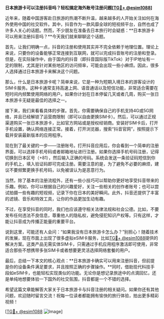 **日本旅游卡可以注册抖音吗？轻松搞定海外账号注册问题[[TG💪+ @esim1088](https://t.me/s/esim1088)]**

近年来，随着中国游客赴日旅游的热潮不断升温，越来越多的人开始关注如何在海外使用中国的社交软件。其中，抖音作为一款风靡全球的短视频平台，自然也成了许多人关心的话题。然而，不少朋友在准备去日本旅行时会疑惑：**日本旅游卡可以用来注册抖音吗？**今天我们就来聊聊这个话题。

首先，让我们明确一点，抖音的注册和使用其实并不完全依赖于地理位置。理论上来说，只要你的设备能够正常连接到互联网，就可以完成抖音账号的注册和登录。但是，在实际操作中，由于国内的抖音（即抖音国际版TikTok）对于IP地址有一定的限制，尤其是针对某些地区的访问频率，可能会出现一些小麻烦。因此，很多人选择通过日本旅游卡来解决这个问题。

那么，什么是日本旅游卡呢？简单来说，它是一种为短期入境日本的游客设计的SIM卡服务。这种卡通常支持高速上网、语音通话以及短信功能，非常适合需要在短时间内频繁使用网络的用户。如果你计划在日本停留几天或者几周，购买一张日本旅游卡无疑是最佳的选择之一。

接下来，我们来看看具体的步骤。首先，你需要确保自己的手机支持4G或5G网络，并且已经解锁了运营商限制（即可以自由更换SIM卡）。然后，可以通过正规渠道购买一张日本旅游卡，比如官方网站或是授权经销商。安装好SIM卡后，打开手机设置，确认网络连接正常。接着，打开浏览器，搜索“抖音官网”，按照提示下载并安装最新版本的应用程序。

现在到了最关键的一步——注册账号。打开抖音应用后，你会看到一个简单的注册界面，可以选择手机号码或者邮箱地址进行注册。如果你选择手机号码注册，记得切换到日本区号（+81），然后输入正确的号码。系统会发送一条验证码短信到你的手机上，填入验证码即可完成注册。需要注意的是，为了避免不必要的麻烦，建议不要频繁更换手机号码，以免被误认为是恶意行为。

当然，除了基本的注册流程外，还有一些小技巧可以帮助你更好地享受抖音带来的乐趣。例如，你可以根据自己的兴趣爱好，关注一些相关的创作者账号；也可以尝试拍摄一些有趣的短视频，记录下你在日本的美好瞬间。此外，抖音还提供了丰富的滤镜、音乐和特效工具，让你的作品更加生动有趣。

不过，在享受抖音的同时，我们也应该遵守相关法律法规和社会公德。比如，不要发布任何违法不良信息，尊重他人的隐私权，避免侵犯知识产权等。只有这样，才能让抖音成为传播正能量的重要平台。

说到这里，可能还有人会问：“如果我没有日本旅游卡怎么办？”别担心！随着技术的发展，现在市面上出现了很多虚拟eSIM卡服务，比如[TG💪+ @esim1088](https://t.me/s/esim1088)提供的解决方案。这类产品无需实体SIM卡，只需通过手机应用程序激活即可使用，非常适合那些不想携带多张SIM卡或者想要更灵活选择网络套餐的用户。

最后，总结一下本文的核心观点：**日本旅游卡确实可以用来注册抖音，但前提是你的设备条件满足要求，并且按照正确的步骤操作。**同时，借助现代科技手段如eSIM卡，也能轻松实现类似的功能。无论你是想记录旅途中的点滴回忆，还是单纯地想要体验一下国外的社交氛围，抖音都是一个不错的选择。

希望这篇文章能解答大家关于日本旅游卡与抖音注册的相关疑问。如果你还有其他问题，欢迎随时留言交流！祝每一位读者都能拥有愉快的旅行体验，拍出更多精彩视频！

[[TG💪+ @esim1088](https://t.me/s/esim1088) ![Image](https://i.postimg.cc/4NQfJmqS/Snipaste-2025-05-13-00-14-12.png)]